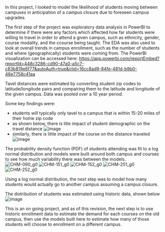 In this project, I looked to model the likelihood of students moving between campuses in anticipation of a campus closure due to foreseen campus upgrades.  

The first step of the project was exploratory data analysis in PowerBI to determine if there were any factors which affected how far students were willing to travel in order to attend a given campus, such as ethnicity, gender, course modality, and the ccourse being taught.  The EDA was also used to look at overall trends in campus enrollment, such as the number of students and where (geographically) students were coming from.
The PowerBI visualization can be accessed here: https://app.powerbi.com/reportEmbed?reportId=448c3286-cd90-47a0-a5c7-c83b819e6f77&autoAuth=true&ctid=16cc8ad9-84fe-481d-b9b0-48e7758c41aa

Tavel distances were estimated by converting student zip codes to latitude/longitude pairs and compairing them to the latitude and longitude of the given campus.  Data was pooled over a 10 year period.

Some key findings were:
- students will typically only tavel to a campus that is within 15-20 miles of their home zip code
- as shown below, there is litle impact of student demographic on the travel distance
![image](https://github.com/smstewart1/StudentTravel/assets/107202785/f8a10b81-51a6-4262-8ede-bfc749999806)
- similarly, there is little impact of the course on the distance traveled
![image](https://github.com/smstewart1/StudentTravel/assets/107202785/64cd2091-a7db-477b-a8ac-7b881cd98a3f)

The probability density function (PDF) of students attending was fit to a log normal distribution and models were built around both campus and courses to see how much variability there was between the models.  
![CHM-090_g0](https://github.com/smstewart1/StudentTravel/assets/107202785/315b7d80-ab25-420f-ab0f-27a41471910d)
![CHM-151_g0](https://github.com/smstewart1/StudentTravel/assets/107202785/0e96dfe6-2ee9-4267-a2ef-e197d9354e7f)
![CHM-152_g0](https://github.com/smstewart1/StudentTravel/assets/107202785/dfe1a5e1-379e-4cc8-b009-bb1dd23966e3)
![CHM-251_g0](https://github.com/smstewart1/StudentTravel/assets/107202785/62cd011c-bfb4-4c52-b92b-26b4ad9b54ab)
![CHM-252_g0](https://github.com/smstewart1/StudentTravel/assets/107202785/384eee41-e2c8-4593-98be-5e0d1a549082)

Using a log normal distribution, the next step was to model how many students would actually go to another campus assuming a campus closure.

The distribution of students was estimated using historic data, shown below
![image](https://github.com/smstewart1/StudentTravel/assets/107202785/1fa93724-295d-47dc-a0fb-75fc14e7db94)

This is an on going project, and as of this revision, the next step is to use historic enrollment data to estimate the demand for each courses on the old campus, then use the models built here to estimate how many of those students will choose to enrollment on a different campus.  
